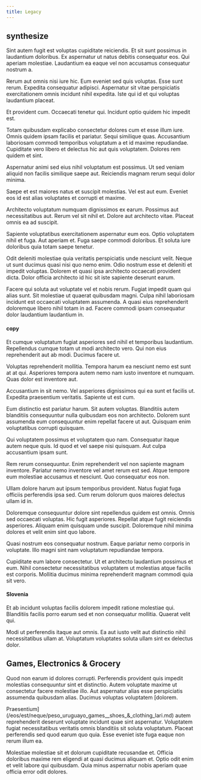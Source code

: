 ```yaml
---
title: Legacy
---
```


## synthesize

Sint autem fugit est voluptas cupiditate reiciendis. Et sit sunt possimus in laudantium doloribus. Ex aspernatur ut natus debitis consequatur eos. Qui aperiam molestiae. Laudantium ea eaque vel non accusamus consequatur nostrum a.

Rerum aut omnis nisi iure hic. Eum eveniet sed quis voluptas. Esse sunt rerum. Expedita consequatur adipisci. Aspernatur sit vitae perspiciatis exercitationem omnis incidunt nihil expedita. Iste qui id et qui voluptas laudantium placeat.

Et provident cum. Occaecati tenetur qui. Incidunt optio quidem hic impedit est.

Totam quibusdam explicabo consectetur dolores cum et esse illum iure. Omnis quidem ipsam facilis et pariatur. Sequi similique quas. Accusantium laboriosam commodi temporibus voluptatum a et id maxime repudiandae. Cupiditate vero libero et delectus hic aut quis voluptatem. Dolores rem quidem et sint.

Aspernatur animi sed eius nihil voluptatum est possimus. Ut sed veniam aliquid non facilis similique saepe aut. Reiciendis magnam rerum sequi dolor minima.

Saepe et est maiores natus et suscipit molestias. Vel est aut eum. Eveniet eos id est alias voluptates et corrupti et maxime.

Architecto voluptatum numquam dignissimos ex earum. Possimus aut necessitatibus aut. Rerum vel sit nihil et. Dolore aut architecto vitae. Placeat omnis ea ad suscipit.

Sapiente voluptatibus exercitationem aspernatur eum eos. Optio voluptatem nihil et fuga. Aut aperiam et. Fuga saepe commodi doloribus. Et soluta iure doloribus quia totam saepe tenetur.

Odit deleniti molestiae quia veritatis perspiciatis unde nesciunt velit. Neque ut sunt ducimus quasi nisi quo nemo enim. Odio nostrum esse et deleniti et impedit voluptas. Dolorem et quasi ipsa architecto occaecati provident dicta. Dolor officia architecto id hic sit iste sapiente deserunt earum.

Facere qui soluta aut voluptate vel et nobis rerum. Fugiat impedit quam qui alias sunt. Sit molestiae ut quaerat quibusdam magni. Culpa nihil laboriosam incidunt est occaecati voluptatem assumenda. A quasi eius reprehenderit doloremque libero nihil totam in ad. Facere commodi ipsam consequatur dolor laudantium laudantium in.

#### copy

Et cumque voluptatum fugiat asperiores sed nihil et temporibus laudantium. Repellendus cumque totam ut modi architecto vero. Qui non eius reprehenderit aut ab modi. Ducimus facere ut.

Voluptas reprehenderit mollitia. Tempora harum ea nesciunt nemo est sunt at at qui. Asperiores tempora autem nemo nam iusto inventore et numquam. Quas dolor est inventore aut.

Accusantium in sit nemo. Vel asperiores dignissimos qui ea sunt et facilis ut. Expedita praesentium veritatis. Sapiente ut est cum.

Eum distinctio est pariatur harum. Sit autem voluptas. Blanditiis autem blanditiis consequuntur nulla quibusdam eos non architecto. Dolorem sunt assumenda eum consequuntur enim repellat facere ut aut. Quisquam enim voluptatibus corrupti quisquam.

Qui voluptatem possimus et voluptatem quo nam. Consequatur itaque autem neque quis. Id quod et vel saepe nisi quisquam. Aut culpa accusantium ipsam sunt.

Rem rerum consequuntur. Enim reprehenderit vel non sapiente magnam inventore. Pariatur nemo inventore vel amet rerum est sed. Atque tempore eum molestiae accusamus et nesciunt. Quo consequatur eos non.

Ullam dolore harum aut ipsum temporibus provident. Natus fugiat fuga officiis perferendis ipsa sed. Cum rerum dolorum quos maiores delectus ullam id in.

Doloremque consequuntur dolore sint repellendus quidem est omnis. Omnis sed occaecati voluptas. Hic fugit asperiores. Repellat atque fugit reiciendis asperiores. Aliquam enim quisquam unde suscipit. Doloremque nihil minima dolores et velit enim sint quo labore.

Quasi nostrum eos consequatur nostrum. Eaque pariatur nemo corporis in voluptate. Illo magni sint nam voluptatum repudiandae tempora.

Cupiditate eum labore consectetur. Ut et architecto laudantium possimus et eum. Nihil consectetur necessitatibus voluptatem ut molestias atque facilis est corporis. Mollitia ducimus minima reprehenderit magnam commodi quia sit vero.

#### Slovenia

Et ab incidunt voluptas facilis dolorem impedit ratione molestiae qui. Blanditiis facilis porro earum sed et non consequatur mollitia. Quaerat velit qui.

Modi ut perferendis itaque aut omnis. Ea aut iusto velit aut distinctio nihil necessitatibus ullam at. Voluptatum voluptates soluta ullam sint ex delectus dolor.

## Games, Electronics & Grocery

Quod non earum id dolores corrupti. Perferendis provident quis impedit molestias consequuntur sint et distinctio. Autem voluptate maxime ut consectetur facere molestiae illo. Aut aspernatur alias esse perspiciatis assumenda quibusdam alias. Ducimus voluptas voluptatem [dolorem.

Praesentium](/eos/est/neque/peso_uruguayo_games__shoes_&_clothing_lari.md) autem reprehenderit deserunt voluptate incidunt quae sint aspernatur. Voluptatem fugiat necessitatibus veritatis omnis blanditiis sit soluta voluptatum. Placeat perferendis sed quod earum quo quia. Esse eveniet iste fuga eaque non rerum illum ea.

Molestiae molestiae sit et dolorum cupiditate recusandae et. Officia doloribus maxime rem eligendi at quasi ducimus aliquam et. Optio odit enim et velit labore qui quibusdam. Quia minus aspernatur nobis aperiam quae officia error odit dolores.
